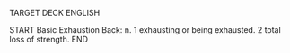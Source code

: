TARGET DECK
ENGLISH

START
Basic
Exhaustion
Back: n. 1 exhausting or being exhausted. 2 total loss of strength.
END
